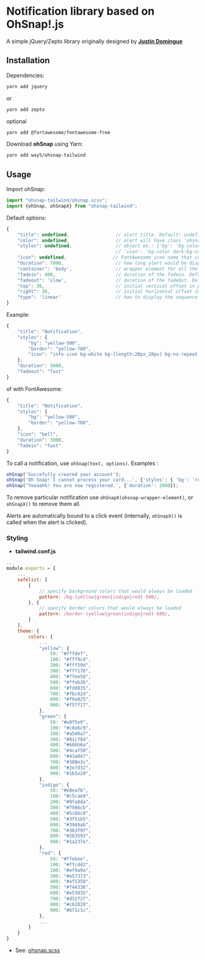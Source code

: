 Notification library based on OhSnap!.js
=========

A simple jQuery/Zepto library originally designed by **[Justin Domingue](https://github.com/justindomingue)**

## Installation

Dependencies: 

```bash
yarn add jquery
```
or
```bash
yarn add zepto
```
optional
```bash
yarn add @fortawesome/fontawesome-free
```

Download **ohSnap** using Yarn: 
```bash
yarn add way5/ohsnap-tailwind
```

## Usage

Import ohSnap:

```javascript
import "ohsnap-tailwind/ohsnap.scss";
import {ohSnap, ohSnapX} from "ohsnap-tailwind";
```

Default options:

```javascript
{
    "title": undefined,                 // alert title. Default: undefined
    "color": undefined,                 // alert will have class 'ohsnap-color'. Default: 'success'
    "styles": undefined,                // object ex.: {'bg': 'bg-color dark:bg-color','border': 'border-color dark:border-color', 
                                        // 'icon': 'bg-color dark:bg-color'} where border and icon are optional. Default: undefined  (no icon is shown)
    "icon": undefined,                 // FontAwesome icon name that contains icon background image. Default: undefined (no icon is shown)
    "duration": 7000,                   // how long alert would be displayed in ms. Default: 7000ms
    "container": 'body',                // wrapper element for all the alerts. Example: #some-class, .a-class, etc. Default: body
    "fadein": 400,                      // duration of the fadein. Default: 'fast'
    "fadeout": 'slow',                  // duration of the fadeOut. Default: 'fast'
    "top": 36,                          // initial vertical offset in pixels
    "right": 36,                        // initial horizontal offset in pixels
    "type": 'linear'                    // how to display the sequence of onSnaps (linear | isostack | vstack)
}
```

Example:

```javascript
{
    "title": "Notification",
    "styles": {
        "bg": "yellow-500",
        "border": "yellow-700",
        "icon": "info-icon bg-white bg-[length:28px_28px] bg-no-repeat bg-center"
    },
    "duration": 5000,
    "fadeout": "fast"
}
```

of with FontAwesome:

```javascript
{
    "title": "Notification",
    "styles": {
        "bg": "yellow-500",
        "border": "yellow-700",
    },
    "icon": "bell",
    "duration": 3000,
    "fadein": "fast"
}
```

To call a notification, use `ohSnap(text, options)`. Examples :

```javascript
ohSnap('Succefully created your account');
ohSnap('Oh Snap! I cannot process your card...', {'styles': { 'bg': 'red-500', 'icon': 'pizza-slice'}});
ohSnap('Yeeaahh! You are now registered.', {'duration': 2000});
```

To remove particular notification use `ohSnapX(ohsnap-wrapper-element)`, or `ohSnapX()` to remove them all.

Alerts are automatically bound to a click event (internally, `ohSnapX()` is called when the alert is clicked).

### Styling

- **tailwind.conf.js**

```javascript
...
module.exports = {
    ...
    safelist: [
        {
            // specify background colors that would always be loaded
            pattern: /bg-(yellow|green|indigo|red)-500/,
        }, {
            // specify border colors that would always be loaded
            pattern: /border-(yellow|green|indigo|red)-600/,
        }
    ],
    theme: {
        colors: {
            ...
            "yellow": {
                50: "#fffde7",
                100: "#fff9c4",
                200: "#fff59d",
                300: "#fff176",
                400: "#ffee58",
                500: "#ffeb3b",
                600: "#fdd835",
                700: "#fbc02d",
                800: "#f9a825",
                900: "#f57f17",
            },
            "green": {
                50: "#e8f5e9",
                100: "#c8e6c9",
                200: "#a5d6a7",
                300: "#81c784",
                400: "#66bb6a",
                500: "#4caf50",
                600: "#43a047",
                700: "#388e3c",
                800: "#2e7d32",
                900: "#1b5e20",
            },
            "indigo": {
                50: "#e8eaf6",
                100: "#c5cae9",
                200: "#9fa8da",
                300: "#7986cb",
                400: "#5c6bc0",
                500: "#3f51b5",
                600: "#3949ab",
                700: "#303f9f",
                800: "#283593",
                900: "#1a237e",
            },
            "red": {
                50: "#ffebee",
                100: "#ffcdd2",
                200: "#ef9a9a",
                300: "#e57373",
                400: "#ef5350",
                500: "#f44336",
                600: "#e53935",
                700: "#d32f2f",
                800: "#c62828",
                900: "#b71c1c",
            },
            ...
        }
    }
}
```

- See: [ohsnap.scss](./ohsnap.scss)